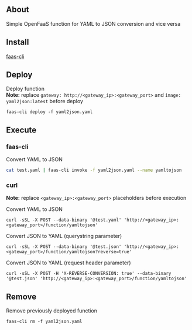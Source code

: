 About
-----

Simple OpenFaaS function for YAML to JSON conversion and vice versa


Install
-------

[faas-cli](https://github.com/openfaas/faas-cli)


Deploy
------

Deploy function  
**Note:** replace `gateway: http://<gateway_ip>:<gateway_port>` and `image: yaml2json:latest` before deploy
```
faas-cli deploy -f yaml2json.yaml
```


Execute
-------

### faas-cli

Convert YAML to JSON
```bash
cat test.yaml | faas-cli invoke -f yaml2json.yaml --name yamltojson
```

### curl

**Note:** replace `<gateway_ip>:<gateway_port>` placeholders before execution

Convert YAML to JSON
```
curl -sSL -X POST --data-binary '@test.yaml' 'http://<gateway_ip>:<gateway_port>/function/yamltojson'
```

Convert JSON to YAML (querystring parameter)
```
curl -sSL -X POST --data-binary '@test.json' 'http://<gateway_ip>:<gateway_port>/function/yamltojson?reverse=true'
```

Convert JSON to YAML (request header parameter)
```
curl -sSL -X POST -H 'X-REVERSE-CONVERSION: true' --data-binary '@test.json' 'http://<gateway_ip>:<gateway_port>/function/yamltojson'
```


Remove
------

Remove previously deployed function
```
faas-cli rm -f yaml2json.yaml
```
